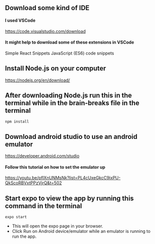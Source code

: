 ## Download some kind of IDE
#### I used VSCode
https://code.visualstudio.com/download
#### It might help to download some of these extensions in VSCode 
Simple React Snippets
JavaScript (ES6) code snippets

## Install Node.js on your computer
https://nodejs.org/en/download/

## After downloading Node.js run this in the terminal while in the brain-breaks file in the terminal
```
npm install
```

## Download android studio to use an android emulator
https://developer.android.com/studio
#### Follow this tutorial on how to set the emulator up
https://youtu.be/pflXnUNMsNk?list=PL4cUxeGkcC9ixPU-QkScoRBVxtPPzVjrQ&t=502

## Start expo to view the app by running this command in the terminal
```
expo start
```
- This will open the expo page in your browser.
- Click Run on Android device/emulator while an emulator is running to run the app.
